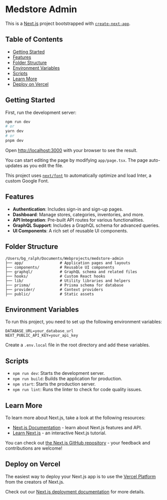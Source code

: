 # Medstore Admin

This is a [Next.js](https://nextjs.org/) project bootstrapped with [`create-next-app`](https://github.com/vercel/next.js/tree/canary/packages/create-next-app).

## Table of Contents

- [Getting Started](#getting-started)
- [Features](#features)
- [Folder Structure](#folder-structure)
- [Environment Variables](#environment-variables)
- [Scripts](#scripts)
- [Learn More](#learn-more)
- [Deploy on Vercel](#deploy-on-vercel)

## Getting Started

First, run the development server:

```bash
npm run dev
# or
yarn dev
# or
pnpm dev
```

Open [http://localhost:3000](http://localhost:3000) with your browser to see the result.

You can start editing the page by modifying `app/page.tsx`. The page auto-updates as you edit the file.

This project uses [`next/font`](https://nextjs.org/docs/basic-features/font-optimization) to automatically optimize and load Inter, a custom Google Font.

## Features

- **Authentication**: Includes sign-in and sign-up pages.
- **Dashboard**: Manage stores, categories, inventories, and more.
- **API Integration**: Pre-built API routes for various functionalities.
- **GraphQL Support**: Includes a GraphQL schema for advanced queries.
- **UI Components**: A rich set of reusable UI components.

## Folder Structure

```plaintext
/Users/bg_ralph/Documents/Webprojects/medstore-admin
├── app/                # Application pages and layouts
├── components/         # Reusable UI components
├── graphql/            # GraphQL schema and related files
├── hooks/              # Custom React hooks
├── lib/                # Utility libraries and helpers
├── prisma/             # Prisma schema for database
├── provider/           # Context providers
├── public/             # Static assets
```

## Environment Variables

To run this project, you need to set up the following environment variables:

```plaintext
DATABASE_URL=your_database_url
NEXT_PUBLIC_API_KEY=your_api_key
```

Create a `.env.local` file in the root directory and add these variables.

## Scripts

- `npm run dev`: Starts the development server.
- `npm run build`: Builds the application for production.
- `npm start`: Starts the production server.
- `npm run lint`: Runs the linter to check for code quality issues.

## Learn More

To learn more about Next.js, take a look at the following resources:

- [Next.js Documentation](https://nextjs.org/docs) - learn about Next.js features and API.
- [Learn Next.js](https://nextjs.org/learn) - an interactive Next.js tutorial.

You can check out [the Next.js GitHub repository](https://github.com/vercel/next.js/) - your feedback and contributions are welcome!

## Deploy on Vercel

The easiest way to deploy your Next.js app is to use the [Vercel Platform](https://vercel.com/new?utm_medium=default-template&filter=next.js&utm_source=create-next-app&utm_campaign=create-next-app-readme) from the creators of Next.js.

Check out our [Next.js deployment documentation](https://nextjs.org/docs/deployment) for more details.
